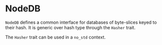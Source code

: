 # NodeDB
`NodeDB` defines a common interface for databases of byte-slices keyed to their hash. It is generic over hash type through the `Hasher` trait.

The `Hasher` trait can be used in a `no_std` context.
